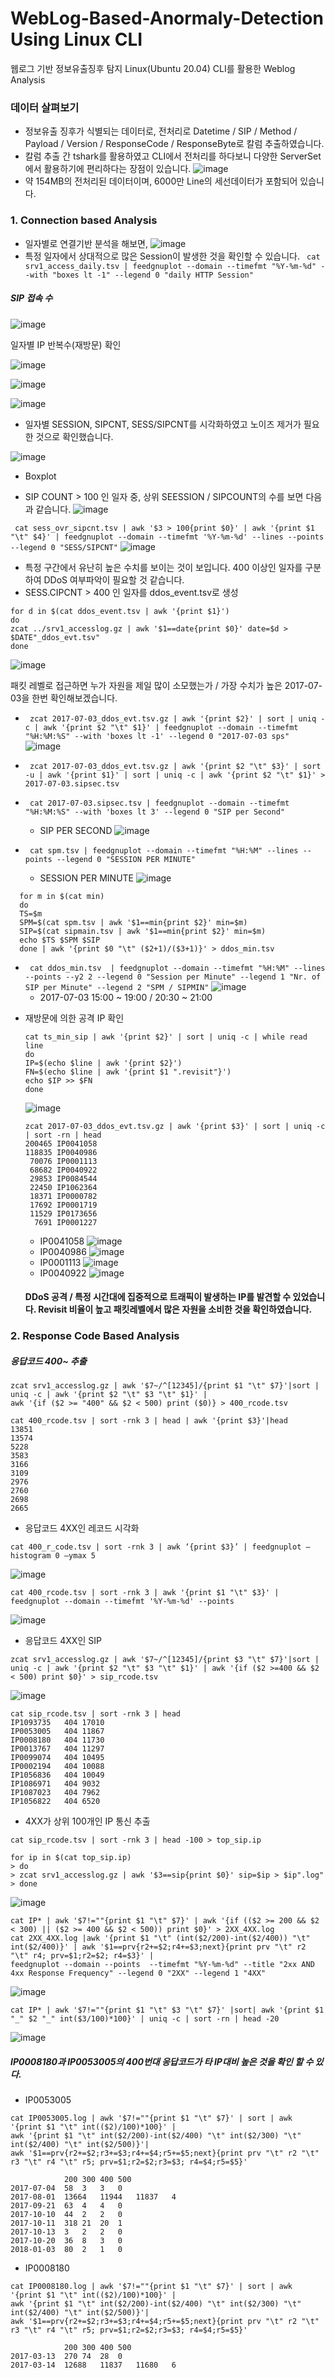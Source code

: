 # WebLog-Based-Anormaly-Detection Using Linux CLI
웹로그 기반 정보유출징후 탐지
Linux(Ubuntu 20.04) CLI를 활용한 Weblog Analysis

### 데이터 살펴보기
* 정보유출 징후가 식별되는 데이터로, 전처리로 Datetime / SIP / Method / Payload / Version / ResponseCode / ResponseByte로 칼럼 추출하였습니다.
* 칼럼 추출 간 tshark를 활용하였고 CLI에서 전처리를 하다보니 다양한 ServerSet에서 활용하기에 편리하다는 장점이 있습니다.
![image](https://user-images.githubusercontent.com/47383452/141668694-5991c6e0-7566-4828-a291-abfcffff3e0b.png)
* 약 154MB의 전처리된 데이터이며, 6000만 Line의 세선데이터가 포함되어 있습니다.

### 1. Connection based Analysis
* 일자별로 연결기반 분석을 해보면,
![image](https://user-images.githubusercontent.com/47383452/141672002-7acd0782-50b1-4da8-b6be-506b44f55c1d.png)
* 특정 일자에서 상대적으로 많은 Session이 발생한 것을 확인할 수 있습니다.
` cat srv1_access_daily.tsv | feedgnuplot --domain --timefmt "%Y-%m-%d" --with "boxes lt -1" --legend 0 "daily HTTP Session"`

##### SIP 접속 수
![image](https://user-images.githubusercontent.com/47383452/141672273-7fddfc6b-9c45-4e5f-9ef0-437679151439.png)

일자별 IP 반복수(재방문) 확인

![image](https://user-images.githubusercontent.com/47383452/141672287-d6a13606-2c26-44a2-9ed2-a974a88a8d07.png)

![image](https://user-images.githubusercontent.com/47383452/141672674-3cb289d2-6fb3-4851-81da-1441f5cfad89.png)

![image](https://user-images.githubusercontent.com/47383452/141672741-1270a547-21c6-4872-bc84-44a46381944b.png)
* 일자별 SESSION, SIPCNT, SESS/SIPCNT를 시각화하였고 노이즈 제거가 필요한 것으로 확인했습니다.

![image](https://user-images.githubusercontent.com/47383452/141672840-f86d0f38-ac9a-4db7-b752-2ab8238d5ca0.png)
* Boxplot

* SIP COUNT > 100 인 일자 중, 상위 SEESSION / SIPCOUNT의 수를 보면 다음과 같습니다.
![image](https://user-images.githubusercontent.com/47383452/142240852-a9db5f73-7fab-424a-b7e0-b29f58967bfe.png)

` cat sess_ovr_sipcnt.tsv | awk '$3 > 100{print $0}' | awk '{print $1 "\t" $4}' | feedgnuplot --domain --timefmt '%Y-%m-%d' --lines --points --legend 0 "SESS/SIPCNT"`
 ![image](https://user-images.githubusercontent.com/47383452/142242977-e84a1b2b-18b1-4aba-9747-dd95674d89ec.png)
* 특정 구간에서 유난히 높은 수치를 보이는 것이 보입니다. 400 이상인 일자를 구분하여 DDoS 여부파악이 필요할 것 같습니다.
* SESS.CIPCNT > 400 인 일자를 ddos_event.tsv로 생성
 ```
 for d in $(cat ddos_event.tsv | awk '{print $1}')
 do
 zcat ../srv1_accesslog.gz | awk '$1==date{print $0}' date=$d > $DATE"_ddos_evt.tsv"
 done
 ```
![image](https://user-images.githubusercontent.com/47383452/142251515-550f6cdb-9d13-4a1c-97c4-3462a1057988.png)

패킷 레벨로 접근하면 누가 자원을 제일 많이 소모했는가 / 가장 수치가 높은 2017-07-03을 한번 확인해보겠습니다.
- ` zcat 2017-07-03_ddos_evt.tsv.gz | awk '{print $2}' | sort | uniq -c | awk '{print $2 "\t" $1}' | feedgnuplot --domain --timefmt "%H:%M:%S" --with 'boxes lt -1' --legend 0 "2017-07-03 sps"`
 ![image](https://user-images.githubusercontent.com/47383452/142252794-944c0a6c-fa02-4091-9331-896017b5ea25.png)
- ` zcat 2017-07-03_ddos_evt.tsv.gz | awk '{print $2 "\t" $3}' | sort -u | awk '{print $1}' | sort | uniq -c | awk '{print $2 "\t" $1}' > 2017-07-03.sipsec.tsv`
- ` cat 2017-07-03.sipsec.tsv | feedgnuplot --domain --timefmt "%H:%M:%S" --with 'boxes lt 3' --legend 0 "SIP per Second"`
  - SIP PER SECOND
 ![image](https://user-images.githubusercontent.com/47383452/142253954-1dcb617d-053d-4b0c-a6b8-bdf2834e407a.png)
 

- ` cat spm.tsv | feedgnuplot --domain --timefmt "%H:%M" --lines --points --legend 0 "SESSION PER MINUTE"`
  - SESSION PER MINUTE
 ![image](https://user-images.githubusercontent.com/47383452/142255708-0a1694c6-43e3-4283-9cd9-45a624e62672.png)
 
 ```
   for m in $(cat min)
   do
   TS=$m
   SPM=$(cat spm.tsv | awk '$1==min{print $2}' min=$m)
   SIP=$(cat sipmain.tsv | awk '$1==min{print $2}' min=$m)
   echo $TS $SPM $SIP
   done | awk '{print $0 "\t" ($2+1)/($3+1)}' > ddos_min.tsv
```
- ` cat ddos_min.tsv  | feedgnuplot --domain --timefmt "%H:%M" --lines --points --y2 2 --legend 0 "Session per Minute" --legend 1 "Nr. of SIP per Minute" --legend 2 "SPM / SIPMIN"`
 ![image](https://user-images.githubusercontent.com/47383452/142257473-7b9c7ae5-e6d9-421b-b345-3bca484add68.png)
  - 2017-07-03 15:00 ~ 19:00 / 20:30 ~ 21:00
 
* 재방문에 의한 공격 IP 확인
   ```
   cat ts_min_sip | awk '{print $2}' | sort | uniq -c | while read line
   do
   IP=$(echo $line | awk '{print $2}')
   FN=$(echo $line | awk '{print $1 ".revisit"}')
   echo $IP >> $FN
   done
   ```
   ![image](https://user-images.githubusercontent.com/47383452/142261157-7d8275bc-34d3-48f1-8c67-701e82368c6f.png)
   
   ```
   zcat 2017-07-03_ddos_evt.tsv.gz | awk '{print $3}' | sort | uniq -c | sort -rn | head
   200465 IP0041058
   118835 IP0040986
    70076 IP0001113
    68682 IP0040922
    29853 IP0084544
    22450 IP1062364
    18371 IP0000782
    17692 IP0001719
    11529 IP0173656
     7691 IP0001227
   ```
   * IP0041058
   ![image](https://user-images.githubusercontent.com/47383452/142262931-3aeeec52-d08d-43c8-83f6-dda7d9f30473.png)
   * IP0040986
   ![image](https://user-images.githubusercontent.com/47383452/142263134-619abc5e-451f-4ca1-b7f8-de6b8b88c802.png)
   * IP0001113
   ![image](https://user-images.githubusercontent.com/47383452/142263268-c65bc249-48f0-42de-aeec-1bba10263fde.png)
   * IP0040922
   ![image](https://user-images.githubusercontent.com/47383452/142263473-11b65b5c-75b1-4a99-83c0-4fab9f6df664.png)
   
   #### DDoS 공격 / 특정 시간대에 집중적으로 트래픽이 발생하는 IP를 발견할 수 있었습니다. Revisit 비율이 높고 패킷레벨에서 많은 자원을 소비한 것을 확인하였습니다.

### 2. Response Code Based Analysis

##### 응답코드 400~ 추출

```
zcat srv1_accesslog.gz | awk '$7~/^[12345]/{print $1 "\t" $7}'|sort | uniq -c | awk '{print $2 "\t" $3 "\t" $1}' | 
awk '{if ($2 >= "400" && $2 < 500) print ($0)} > 400_rcode.tsv
```
```
cat 400_rcode.tsv | sort -rnk 3 | head | awk '{print $3}'|head
13851
13574
5228
3583
3166
3109
2976
2760
2698
2665
```
* 응답코드 4XX인 레코드 시각화
 ```
 cat 400_r_code.tsv | sort -rnk 3 | awk ‘{print $3}’ | feedgnuplot –histogram 0 –ymax 5
 ```
![image](https://user-images.githubusercontent.com/47383452/142265566-814b9174-acda-48f3-882b-74e1ec627a38.png)
```
cat 400_rcode.tsv | sort -rnk 3 | awk '{print $1 "\t" $3}' | feedgnuplot --domain --timefmt '%Y-%m-%d' --points
```
![image](https://user-images.githubusercontent.com/47383452/142265627-e720ffc2-ca86-4874-acda-871dfa11d92e.png)

* 응답코드 4XX인 SIP
```
zcat srv1_accesslog.gz | awk '$7~/^[12345]/{print $3 "\t" $7}'|sort | uniq -c | awk '{print $2 "\t" $3 "\t" $1}' | awk '{if ($2 >=400 && $2 < 500) print $0}' > sip_rcode.tsv
```
![image](https://user-images.githubusercontent.com/47383452/142265796-82e872a3-abcf-42e9-9958-cd9834112a23.png)

```
cat sip_rcode.tsv | sort -rnk 3 | head
IP1093735	404	17010
IP0053005	404	11867
IP0008180	404	11730
IP0013767	404	11297
IP0099074	404	10495
IP0002194	404	10088
IP1056836	404	10049
IP1086971	404	9032
IP1087023	404	7962
IP1056822	404	6520
```

* 4XX가 상위 100개인 IP 통신 추출
```
cat sip_rcode.tsv | sort -rnk 3 | head -100 > top_sip.ip
```
```
for ip in $(cat top_sip.ip)
> do
> zcat srv1_accesslog.gz | awk '$3==sip{print $0}' sip=$ip > $ip".log"
> done
```
![image](https://user-images.githubusercontent.com/47383452/142265986-cdba40db-b08b-4920-a443-3adc10a6f699.png)
```
cat IP* | awk '$7!=""{print $1 "\t" $7}' | awk '{if (($2 >= 200 && $2 < 300) || ($2 >= 400 && $2 < 500)) print $0}' > 2XX_4XX.log
cat 2XX_4XX.log |awk '{print $1 "\t" (int($2/200)-int($2/400)) "\t" int($2/400)}' | awk '$1==prv{r2+=$2;r4+=$3;next}{print prv "\t" r2 "\t" r4; prv=$1;r2=$2; r4=$3}' |
feedgnuplot --domain --points  --timefmt "%Y-%m-%d" --title "2xx AND 4xx Response Frequency" --legend 0 "2XX" --legend 1 "4XX"
```
![image](https://user-images.githubusercontent.com/47383452/142266167-57ee1443-425b-4df1-9526-67ca7c9b3049.png)

```
cat IP* | awk '$7!=""{print $1 "\t" $3 "\t" $7}' |sort| awk '{print $1 "_" $2 "_" int($3/100)*100}' | uniq -c | sort -rn | head -20
```
![image](https://user-images.githubusercontent.com/47383452/142266234-73b5651e-0a3c-4955-adfd-db186669e42c.png)

##### IP0008180과 IP0053005의 400번대 응답코드가 타 IP대비 높은 것을 확인 할 수 있다. 

* IP0053005
```
cat IP0053005.log | awk '$7!=""{print $1 "\t" $7}' | sort | awk '{print $1 "\t" int(($2)/100)*100}' |
awk '{print $1 "\t" int($2/200)-int($2/400) "\t" int($2/300) "\t" int($2/400) "\t" int($2/500)}'|
awk '$1==prv{r2+=$2;r3+=$3;r4+=$4;r5+=$5;next}{print prv "\t" r2 "\t" r3 "\t" r4 "\t" r5; prv=$1;r2=$2;r3=$3; r4=$4;r5=$5}'
```

```
		 	200	300 400	500
2017-07-04	58	3	3	0
2017-08-01	13664	11944	11837	4
2017-09-21	63	4	4	0
2017-10-10	44	2	2	0
2017-10-11	318	21	20	1
2017-10-13	3	2	2	0
2017-10-20	36	8	3	0
2018-01-03	80	2	1	0
```
* IP0008180
```
cat IP0008180.log | awk '$7!=""{print $1 "\t" $7}' | sort | awk '{print $1 "\t" int(($2)/100)*100}' |
awk '{print $1 "\t" int($2/200)-int($2/400) "\t" int($2/300) "\t" int($2/400) "\t" int($2/500)}'|
awk '$1==prv{r2+=$2;r3+=$3;r4+=$4;r5+=$5;next}{print prv "\t" r2 "\t" r3 "\t" r4 "\t" r5; prv=$1;r2=$2;r3=$3; r4=$4;r5=$5}'
```
```
			200	300	400	500	
2017-03-13	270	74	28	0
2017-03-14	12688	11837	11680	6
```

